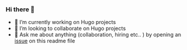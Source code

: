 ### Hi there 👋

<!--
**ccthecode/ccthecode** is a ✨ _special_ ✨ repository because its `README.md` (this file) appears on your GitHub profile.

Here are some ideas to get you started:

- 📫 How to reach me: ...
- 😄 Pronouns: ...
- ⚡ Fun fact: ...
-->

- 🔭 I’m currently working on Hugo projects
- 👯 I’m looking to collaborate on Hugo projects
- 💬 Ask me about anything (collaboration, hiring etc.. ) by opening an [issue](https://github.com/ccthecode/ccthecode/issues) on this readme file 
